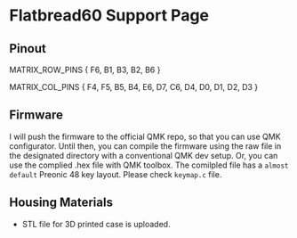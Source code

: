 # Flatbread60 Support Page

## Pinout

MATRIX_ROW_PINS { F6, B1, B3, B2, B6 }

MATRIX_COL_PINS { F4, F5, B5, B4, E6, D7, C6, D4, D0, D1, D2, D3 }

## Firmware

I will push the firmware to the official QMK repo, so that you can use QMK configurator. Until then, you can compile the firmware using the raw file in the designated directory with a conventional QMK dev setup. Or, you can use the complied .hex file with QMK toolbox. The comilpled file has a `almost default` Preonic 48 key layout. Please check `keymap.c` file. 

## Housing Materials

- STL file for 3D printed case is uploaded.
